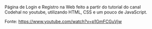 Página de Login e Registro na Web feito a partir do tutorial do canal Codehal no youtube, utilizando HTML, CSS e um pouco de JavaScript.

Fonte: https://www.youtube.com/watch?v=p1GmFCGuVjw
